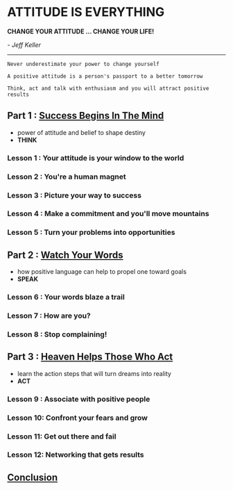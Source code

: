 # ATTITUDE IS EVERYTHING
**CHANGE YOUR ATTITUDE ... CHANGE YOUR LIFE!**

*- Jeff Keller*

---
`Never underestimate your power to change yourself`

`A positive attitude is a person's passport to a better tomorrow`

`Think, act and talk with enthusiasm and you will attract positive results`

## Part 1 : [Success Begins In The Mind](part-1.md)
- power of attitude and belief to shape destiny
- **THINK**
### Lesson 1 : Your attitude is your window to the world
### Lesson 2 : You're a human magnet
### Lesson 3 : Picture your way to success
### Lesson 4 : Make a commitment and you'll move mountains
### Lesson 5 : Turn your problems into opportunities

## Part 2 : [Watch Your Words](part-2.md)
- how positive language can help to propel one toward goals
- **SPEAK**
### Lesson 6 : Your words blaze a trail
### Lesson 7 : How are you?
### Lesson 8 : Stop complaining!

## Part 3 : [Heaven Helps Those Who Act](part-3.md)
- learn the action steps that will turn dreams into reality
- **ACT**
### Lesson 9 : Associate with positive people
### Lesson 10: Confront your fears and grow
### Lesson 11: Get out there and fail
### Lesson 12: Networking that gets results

## [Conclusion](conclusion.md)
